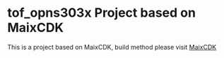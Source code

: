 tof_opns303x Project based on MaixCDK
====





This is a project based on MaixCDK, build method please visit [MaixCDK](https://github.com/sipeed/MaixCDK)

